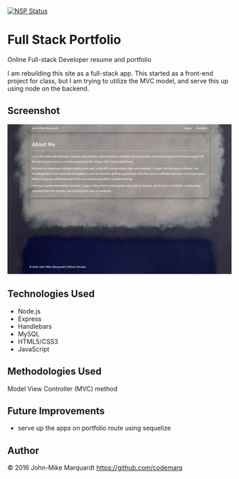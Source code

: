 [![NSP Status](https://nodesecurity.io/orgs/codemarq/projects/b9ce07ae-6f03-4e4d-919e-931a5d79005e/badge)](https://nodesecurity.io/orgs/codemarq/projects/b9ce07ae-6f03-4e4d-919e-931a5d79005e)

# Full Stack Portfolio
Online Full-stack Developer resume and portfolio

I am rebuilding this site as a full-stack app.  This started as a front-end project for class, but I am trying to utilize the MVC model, and serve this up using node on the backend.

## Screenshot

![ScreenShot](/public/assets/img/screenshot_portfolio.png)


## Technologies Used

* Node.js
* Express
* Handlebars
* MySQL
* HTML5/CSS3
* JavaScript

## Methodologies Used
Model View Controller (MVC) method

## Future Improvements
* serve up the apps on portfolio route using sequelize


## Author
&copy; 2016 John-Mike Marquardt https://github.com/codemarq
